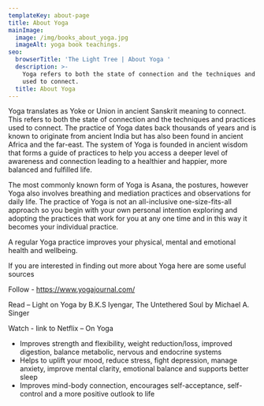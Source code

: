```yaml
---
templateKey: about-page
title: About Yoga
mainImage:
  image: /img/books_about_yoga.jpg
  imageAlt: yoga book teachings.
seo:
  browserTitle: 'The Light Tree | About Yoga '
  description: >-
    Yoga refers to both the state of connection and the techniques and practices
    used to connect.
  title: About Yoga
---
```

Yoga translates as Yoke or Union in ancient Sanskrit meaning to connect. This refers to both the state of connection and the techniques and practices used to connect. The practice of Yoga dates back thousands of years and is known to originate from ancient India but has also been found in ancient Africa and the far-east. The system of Yoga is founded in ancient wisdom that forms a guide of practices to help you access a deeper level of awareness and connection leading to a healthier and happier, more balanced and fulfilled life. 

The most commonly known form of Yoga is Asana, the postures, however Yoga also involves breathing and mediation practices and observations for daily life. The practice of Yoga is not an all-inclusive one-size-fits-all approach so you begin with your own personal intention exploring and adopting the practices that work for you at any one time and in this way it becomes your individual practice.

A regular Yoga practice improves your physical, mental and emotional health and wellbeing. 

If you are interested in finding out more about Yoga here are some useful sources

Follow - [https://www.yogajournal.com/ 
](https://www.yogajournal.com/)

Read – Light on Yoga by B.K.S Iyengar, The Untethered Soul by Michael A. Singer

Watch - link to Netflix – On Yoga 

* Improves strength and flexibility, weight reduction/loss, improved digestion, balance metabolic, nervous and endocrine systems 
* Helps to uplift your mood, reduce stress, fight depression, manage anxiety, improve mental clarity, emotional balance and supports better sleep
* Improves mind-body connection, encourages self-acceptance, self-control and a more positive outlook to life

##
